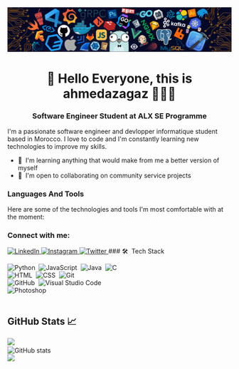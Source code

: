 <img src="/pc.png" border="0">
<h1 align="center">👋 Hello Everyone, this is ahmedazagaz 👨🏻‍💻 </h1>
<h3 align="center">Software Engineer Student at ALX SE Programme</h3>

 I'm a passionate software engineer and devlopper informatique student based in Morocco. I love to code and I'm constantly learning new technologies to improve my skills. 

 * 🧠  I'm learning anything that would make from me a better version of myself
 * 🤝  I'm open to collaborating on community service projects
 
<h3>Languages And Tools</h3>

<p>
  Here are some of the technologies and tools I'm most comfortable with at the moment:
</p>



</p>

<h3>Connect with me:</h3>

<p>
  <a href="https://www.linkedin.com/in/ahmed-az-0678b7281/" target="_blank">
    <img src="https://raw.githubusercontent.com/rahuldkjain/github-profile-readme-generator/master/src/images/icons/Social/linked-in-alt.svg" alt="LinkedIn" height="30" width="40" />
  </a>
  <a href="https://www.instagram.com/ahmedazagaz/" target="_blank">
    <img src="https://raw.githubusercontent.com/rahuldkjain/github-profile-readme-generator/master/src/images/icons/Social/instagram.svg" alt="Instagram" height="30" width="40" />
  </a>
  <a href="https://www.twitter.com/Azcodee" target="_blank" rel="noreferrer">
    <img src="https://raw.githubusercontent.com/danielcranney/readme-generator/main/public/icons/socials/twitter.svg" alt="Twitter" height="30" width="40" />
  </a>
### 🛠 &nbsp;Tech Stack

![Python](https://img.shields.io/badge/-Python-05122A?style=flat&logo=python)&nbsp;
![JavaScript](https://img.shields.io/badge/-JavaScript-05122A?style=flat&logo=javascript)&nbsp;
![Java](https://img.shields.io/badge/-Java-05122A?style=flat&logo=Java&logoColor=FFA518)&nbsp;
![C](https://img.shields.io/badge/-C-05122A?style=flat&logo=C&logoColor=A8B9CC)\
![HTML](https://img.shields.io/badge/-HTML-05122A?style=flat&logo=HTML5)&nbsp;
![CSS](https://img.shields.io/badge/-CSS-05122A?style=flat&logo=CSS3&logoColor=1572B6)&nbsp;
![Git](https://img.shields.io/badge/-Git-05122A?style=flat&logo=git)\
![GitHub](https://img.shields.io/badge/-GitHub-05122A?style=flat&logo=github)&nbsp;
![Visual Studio Code](https://img.shields.io/badge/-Visual%20Studio%20Code-05122A?style=flat&logo=visual-studio-code&logoColor=007ACC)\
![Photoshop](https://img.shields.io/badge/-Photoshop-05122A?style=flat&logo=adobe-photoshop)&nbsp;
<br><br>


## GitHub Stats 📈
![](https://github-readme-stats.vercel.app/api/top-langs/?username=ahmedazagaz&theme=dracula&hide_border=false&include_all_commits=true&count_private=true&layout=compact)<br/>
![ GitHub stats](https://github-readme-stats.vercel.app/api?username=ahmedazagaz&show_icons=true&theme=dracula)<br/>
![](https://github-readme-streak-stats.herokuapp.com/?user=ahmedazagaz&theme=dracula&hide_border=false)
